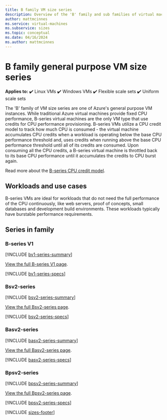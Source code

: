 ```yaml
---
title: B family VM size series
description: Overview of the 'B' family and sub families of virtual machine sizes
author: mattmcinnes
ms.service: virtual-machines
ms.subservice: sizes
ms.topic: conceptual
ms.date: 04/16/2024
ms.author: mattmcinnes
---
```


# B family general purpose VM size series

**Applies to:** :heavy_check_mark: Linux VMs :heavy_check_mark: Windows VMs :heavy_check_mark: Flexible scale sets :heavy_check_mark: Uniform scale sets

The 'B' family of VM size series are one of Azure's general purpose VM instances. While traditional Azure virtual machines provide fixed CPU performance, B-series virtual machines are the only VM type that use credits for CPU performance provisioning. B-series VMs utilize a CPU credit model to track how much CPU is consumed - the virtual machine accumulates CPU credits when a workload is operating below the base CPU performance threshold and, uses credits when running above the base CPU performance threshold until all of its credits are consumed. Upon consuming all the CPU credits, a B-series virtual machine is throttled back to its base CPU performance until it accumulates the credits to CPU burst again.

Read more about the [B-series CPU credit model](../../b-series-cpu-credit-model/b-series-cpu-credit-model).

## Workloads and use cases

B-series VMs are ideal for workloads that do not need the full performance of the CPU continuously, like web servers, proof of concepts, small databases and development build environments. These workloads typically have burstable performance requirements.

## Series in family

### B-series V1
[!INCLUDE [bv1-series-summary](./includes/bv1-series-summary.md)]

[View the full B-series V1 page](../../sizes-b-series-burstable.md).

[!INCLUDE [bv1-series-specs](./includes/bv1-series-specs.md)]

### Bsv2-series
[!INCLUDE [bsv2-series-summary](./includes/bsv2-series-summary.md)]

[View the full Bsv2-series page](../../bsv2-series.md).

[!INCLUDE [bsv2-series-specs](./includes/bsv2-series-specs.md)]


### Basv2-series
[!INCLUDE [basv2-series-summary](./includes/basv2-series-summary.md)]

[View the full Basv2-series page](../../basv2-series.md).

[!INCLUDE [basv2-series-specs](./includes/basv2-series-specs.md)]


### Bpsv2-series
[!INCLUDE [bpsv2-series-summary](./includes/bpsv2-series-summary.md)]

[View the full Bpsv2-series page](../../bpsv2-series.md).

[!INCLUDE [bpsv2-series-specs](./includes/bpsv2-series-specs.md)]


[!INCLUDE [sizes-footer](../includes/sizes-footer.md)]